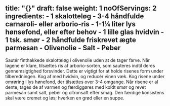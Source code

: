 title: "{}"
draft: false
weight: 1
noOfServings: 2
ingredients:
	- 1 skalotteløg
	- 3-4 håndfulde carnaroli- eller arborio-ris
	- 1-1¼ liter lys hønsefond, eller efter behov
	- 1 lille glas hvidvin
	- 1 tsk. smør
	- 2 håndfulde friskrevet ægte parmesan
	- Olivenolie
	- Salt
	- Peber
---

Sautér finthakkede skalotteløg i olivenolie uden at de tager farve. Når
løgene er klare, tilsættes ris af arborio-sorten, som sauteres indtil
deres gennemsigtighed forsvinder. Dette er vigtigt for at holde risenes
form under tilberedningen. Kog af med hvidvin, og reducér vinen væk. Kog
risene under omrøring i lys hønefond, der tilsættes over 3-4 omgange.
Når risene er al dente, tages de af varmen og færdiggøres med koldt smør
og revet parmesan samt salt, peber og citronsaft efter smag. Den færdige
konsistens skal være cremet og løs; hverken en grød eller en suppe.

